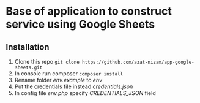 # Base of application to construct service using Google Sheets

## Installation

1. Clone this repo `git clone https://github.com/azat-nizam/app-google-sheets.git`
2. In console run composer `composer install`
3. Rename folder *env.example* to *env*
4. Put the credentials file instead *credentials.json*
5. In config file *env.php* specify *CREDENTIALS_JSON* field